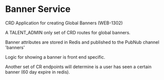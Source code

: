 # Banner Service

CRD Application for creating Global Banners (WEB-1302)

A TALENT_ADMIN only set of CRD routes for global banners.

Banner attributes are stored in Redis and published to the PubNub channel 'banners'

Logic for showing a banner is front end specific.

Another set of CR endpoints will determine is a user has seen a certain banner (60 day expire in redis).